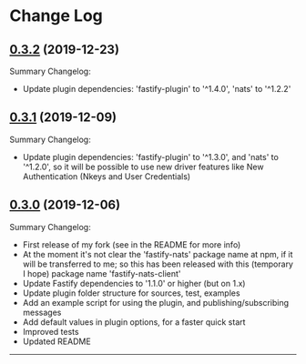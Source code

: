 # Change Log

## [0.3.2](https://github.com/smartiniOnGitHub/fastify-nats/releases/tag/0.3.2) (2019-12-23)
Summary Changelog:
- Update plugin dependencies: 'fastify-plugin' to '^1.4.0', 'nats' to '^1.2.2'

## [0.3.1](https://github.com/smartiniOnGitHub/fastify-nats/releases/tag/0.3.1) (2019-12-09)
Summary Changelog:
- Update plugin dependencies: 'fastify-plugin' to '^1.3.0', 
  and 'nats' to '^1.2.0', so it will be possible to use new driver features 
  like New Authentication (Nkeys and User Credentials)

## [0.3.0](https://github.com/smartiniOnGitHub/fastify-nats/releases/tag/0.3.0) (2019-12-06)
Summary Changelog:
- First release of my fork (see in the README for more info)
- At the moment it's not clear the 'fastify-nats' package name at npm, if it will be transferred to me; 
  so this has been released with this (temporary I hope) package name 'fastify-nats-client'
- Update Fastify dependencies to '1.1.0' or higher (but on 1.x)
- Update plugin folder structure for sources, test, examples
- Add an example script for using the plugin, and publishing/subscribing messages
- Add default values in plugin options, for a faster quick start
- Improved tests
- Updated README


----
